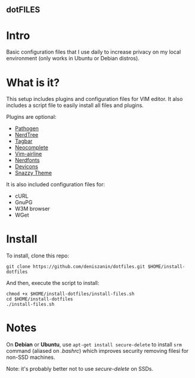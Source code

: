 dotFILES
--------
# Intro

Basic configuration files that I use daily to increase privacy on my local environment (only works in Ubuntu or Debian distros).

# What is it?

This setup includes plugins and configuration files for VIM editor.
It also includes a script file to easily install all files and plugins.

Plugins are optional:
- [Pathogen](https://www.github.com/tpope/vim-pathogen)
- [NerdTree](https://www.github.com/scrooloose/nerdtree)
- [Tagbar](https://www.github.com/majutsushi/tagbar)
- [Neocomplete](https://www.github.com/Shougo/neocomplete.vim)
- [Vim-airline](https://www.github.com/vim-airline/vim-airline)
- [Nerdfonts](https://www.github.com/ryanoasis/nerd-fonts)
- [Devicons](https://www.github.com/ryanoasis/vim-devicons)
- [Snazzy Theme](https://www.github.com/SolomonSklash/vim-snazzy)

It is also included configuration files for:
- cURL
- GnuPG
- W3M browser
- WGet

# Install

To install, clone this repo:

```
git clone https://github.com/deniszanin/dotfiles.git $HOME/install-dotfiles
```

And then, execute the script to install:

```
chmod +x $HOME/install-dotfiles/install-files.sh
cd $HOME/install-dotfiles
./install-files.sh
```

# Notes

On **Debian** or **Ubuntu**, use `apt-get install secure-delete` to install `srm` command (aliased on *.bashrc*) which improves security removing filesi for non-SSD machines.

Note: it's probably better not to use *secure-delete* on SSDs.
